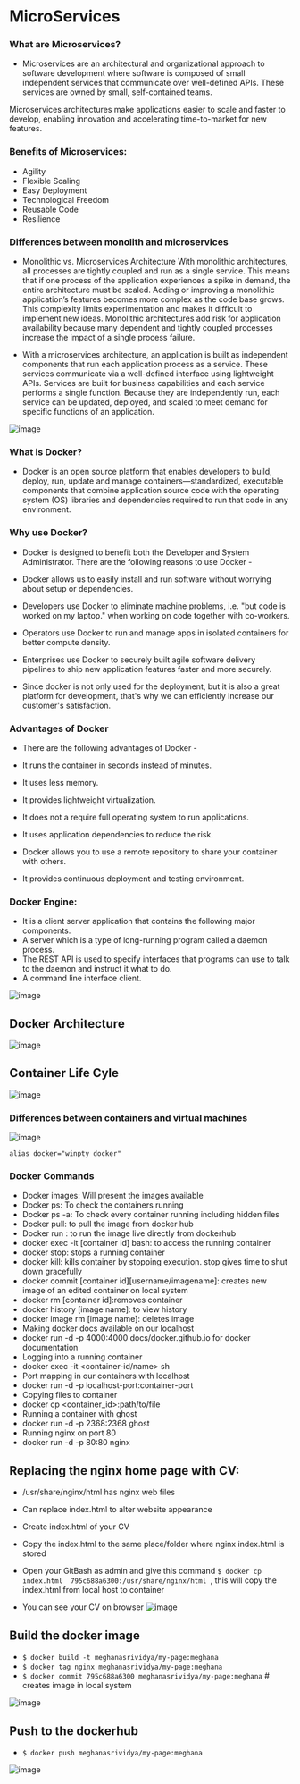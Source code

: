 # MicroServices

### What are Microservices?

- Microservices are an architectural and organizational approach to software development where software is composed of small independent services that communicate over well-defined APIs. These services are owned by small, self-contained teams.

Microservices architectures make applications easier to scale and faster to develop, enabling innovation and accelerating time-to-market for new features.

### Benefits of Microservices:

- Agility
- Flexible Scaling
- Easy Deployment
- Technological Freedom
- Reusable Code
- Resilience

### Differences between monolith and microservices

- Monolithic vs. Microservices Architecture
With monolithic architectures, all processes are tightly coupled and run as a single service. This means that if one process of the application experiences a spike in demand, the entire architecture must be scaled. Adding or improving a monolithic application’s features becomes more complex as the code base grows. This complexity limits experimentation and makes it difficult to implement new ideas. Monolithic architectures add risk for application availability because many dependent and tightly coupled processes increase the impact of a single process failure.

- With a microservices architecture, an application is built as independent components that run each application process as a service. These services communicate via a well-defined interface using lightweight APIs. Services are built for business capabilities and each service performs a single function. Because they are independently run, each service can be updated, deployed, and scaled to meet demand for specific functions of an application.

![image](https://user-images.githubusercontent.com/97250268/203053771-ddc1ff7e-43df-48e6-8165-82374d8290b6.png)


### What is Docker?

- Docker is an open source platform that enables developers to build, deploy, run, update and manage containers—standardized, executable components that combine application source code with the operating system (OS) libraries and dependencies required to run that code in any environment.
### Why use Docker?
- Docker is designed to benefit both the Developer and System Administrator. There are the following reasons to use Docker -

- Docker allows us to easily install and run software without worrying about setup or dependencies.
- Developers use Docker to eliminate machine problems, i.e. "but code is worked on my laptop." when working on code together with co-workers.
- Operators use Docker to run and manage apps in isolated containers for better compute density.
- Enterprises use Docker to securely built agile software delivery pipelines to ship new application features faster and more securely.
- Since docker is not only used for the deployment, but it is also a great platform for development, that's why we can efficiently increase our customer's satisfaction.

### Advantages of Docker
- There are the following advantages of Docker -

- It runs the container in seconds instead of minutes.
- It uses less memory.
- It provides lightweight virtualization.
- It does not a require full operating system to run applications.
- It uses application dependencies to reduce the risk.
- Docker allows you to use a remote repository to share your container with others.
- It provides continuous deployment and testing environment.

### Docker Engine:
- It is a client server application that contains the following major components.
- A server which is a type of long-running program called a daemon process.
- The REST API is used to specify interfaces that programs can use to talk to the daemon and instruct it what to do.
- A command line interface client.

![image](https://user-images.githubusercontent.com/97250268/203069350-b7a2321e-016d-4f4d-9fe5-6d350d1d060b.png)

## Docker Architecture

![image](https://user-images.githubusercontent.com/97250268/203145602-b5b60d02-2956-48fc-be79-e4657c72ee0b.png)

## Container Life Cyle

![image](https://user-images.githubusercontent.com/97250268/203145264-a1849ddb-6d0b-485f-816b-d99bfa59d178.png)



### Differences between containers and virtual machines
![image](https://user-images.githubusercontent.com/97250268/203070410-b44d743e-fdf7-4a02-8225-1323163909e1.png)

`alias docker="winpty docker"`

### Docker Commands
- Docker images: Will present the images available
- Docker ps: To check the containers running
- Docker ps -a: To check every container running including hidden files
- Docker pull: to pull the image from docker hub
- Docker run : to run the image live directly from dockerhub
- docker exec -it [container id] bash: to access the running container
- docker stop: stops a running container
- docker kill: kills container by stopping execution. stop gives time to shut down gracefully
- docker commit [container id][username/imagename]: creates new image of an edited container on local system
- docker rm [container id]:removes container
- docker history [image name]: to view history
- docker image rm [image name]: deletes image
- Making docker docs available on our localhost
- docker run -d -p 4000:4000 docs/docker.github.io for docker documentation
- Logging into a running container
- docker exec -it <container-id/name> sh
- Port mapping in our containers with localhost
- docker run -d -p localhost-port:container-port
- Copying files to container
- docker cp <container_id>:path/to/file
- Running a container with ghost
- docker run -d -p 2368:2368 ghost
- Running nginx on port 80
- docker run -d -p 80:80 nginx

## Replacing the nginx home page with CV:

- /usr/share/nginx/html has nginx web files

- Can replace index.html to alter website appearance
- Create index.html of your CV
- Copy the index.html to the same place/folder where nginx index.html is stored
- Open your GitBash as admin and give this command `$ docker cp index.html  795c688a6300:/usr/share/nginx/html `, this will copy the index.html from local host to container
- You can see your CV on browser
![image](https://user-images.githubusercontent.com/97250268/203118954-d5aabd03-9bbb-4978-8090-f7a7d5a28054.png)

## Build the docker image
- `$ docker build -t meghanasrividya/my-page:meghana`
- `$ docker tag nginx meghanasrividya/my-page:meghana`
- `$ docker commit 795c688a6300 meghanasrividya/my-page:meghana` # creates image in local system

![image](https://user-images.githubusercontent.com/97250268/203122086-3282eaed-f55d-4dd5-bf19-50ec1c582fb1.png)

## Push to the dockerhub

- `$ docker push meghanasrividya/my-page:meghana`


![image](https://user-images.githubusercontent.com/97250268/203145845-dca59abe-66a6-41d9-9559-6b597b7c50a8.png)


